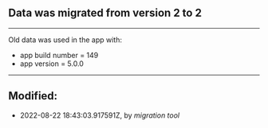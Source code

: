 ## Data was migrated from version **2** to **2**
---------

Old data was used in the app with:
 - app build number = 149
 - app version = 5.0.0

---------

## Modified:
 - 2022-08-22 18:43:03.917591Z, by _migration tool_
